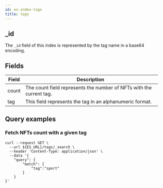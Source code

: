 ```yaml
---
id: es-index-tags
title: tags
---
```


[comment]: # (mx-context)

[comment]: # (mx-context)

## _id

The `_id` field of this index is represented by the tag name in a base64 encoding.

[comment]: # (mx-context)

## Fields

| Field | Description                                                         |
|-------|---------------------------------------------------------------------|
| count | The count field represents the number of NFTs with the current tag. |
| tag   | This field represents the tag in an alphanumeric format.            |

[comment]: # (mx-context)

## Query examples

[comment]: # (mx-context)

### Fetch NFTs count with a given tag

```
curl --request GET \
  --url ${ES_URL}/tags/_search \
  --header 'Content-Type: application/json' \
  --data '{
	"query": {
		"match": {
			"tag":"sport"
		}
	}
}'
```
